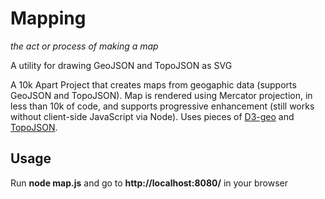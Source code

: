# Mapping
_the act or process of making a map_

A utility for drawing GeoJSON and TopoJSON as SVG

A 10k Apart Project that creates maps from geogaphic data (supports GeoJSON and TopoJSON). Map is rendered using Mercator projection, in less than 10k of code, and supports progressive enhancement (still works without client-side JavaScript via Node). Uses pieces of [D3-geo](https://github.com/d3/d3-geo) and [TopoJSON](https://github.com/mbostock/topojson).

## Usage
Run **node map.js** and go to **http://localhost:8080/** in your browser
